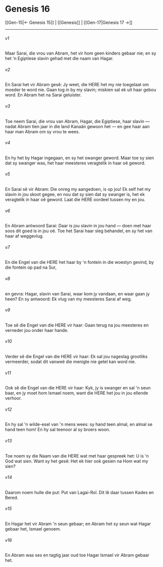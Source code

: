 # Genesis 16

[[Gen-15|← Genesis 15]] | [[Genesis]] | [[Gen-17|Genesis 17 →]]
***

###### v1
Maar Sarai, die vrou van Abram, het vir hom geen kinders gebaar nie; en sy het 'n Egiptiese slavin gehad met die naam van Hagar. 
###### v2
En Sarai het vir Abram gesê: Jy weet, die HERE het my nie toegelaat om moeder te word nie. Gaan tog in by my slavin; miskien sal ek uit haar gebou word. En Abram het na Sarai geluister. 
###### v3
Toe neem Sarai, die vrou van Abram, Hagar, die Egiptiese, haar slavin — nadat Abram tien jaar in die land Kanaän gewoon het — en gee haar aan haar man Abram om sy vrou te wees. 
###### v4
En hy het by Hagar ingegaan, en sy het swanger geword. Maar toe sy sien dat sy swanger was, het haar meesteres veragtelik in haar oë geword. 
###### v5
En Sarai sê vir Abram: Die onreg my aangedoen, is op jou! Ek self het my slavin in jou skoot gegee, en nou dat sy sien dat sy swanger is, het ek veragtelik in haar oë geword. Laat die HERE oordeel tussen my en jou. 
###### v6
En Abram antwoord Sarai: Daar is jou slavin in jou hand — doen met haar soos dit goed is in jou oë. Toe het Sarai haar sleg behandel, en sy het van haar af weggevlug. 
###### v7
En die Engel van die HERE het haar by 'n fontein in die woestyn gevind, by die fontein op pad na Sur, 
###### v8
en gevra: Hagar, slavin van Sarai, waar kom jy vandaan, en waar gaan jy heen? En sy antwoord: Ek vlug van my meesteres Sarai af weg. 
###### v9
Toe sê die Engel van die HERE vir haar: Gaan terug na jou meesteres en verneder jou onder haar hande. 
###### v10
Verder sê die Engel van die HERE vir haar: Ek sal jou nageslag grootliks vermeerder, sodat dit vanweë die menigte nie getel kan word nie. 
###### v11
Ook sê die Engel van die HERE vir haar: Kyk, jy is swanger en sal 'n seun baar, en jy moet hom Ismael noem, want die HERE het jou in jou ellende verhoor. 
###### v12
En hy sal 'n wilde-esel van 'n mens wees: sy hand teen almal, en almal se hand teen hom! En hy sal teenoor al sy broers woon. 
###### v13
Toe noem sy die Naam van die HERE wat met haar gespreek het: U is 'n God wat sien. Want sy het gesê: Het ek hier ook gesien na Hom wat my sien? 
###### v14
Daarom noem hulle die put: Put van Lagai-Roï. Dit lê daar tussen Kades en Bered. 
###### v15
En Hagar het vir Abram 'n seun gebaar; en Abram het sy seun wat Hagar gebaar het, Ismael genoem. 
###### v16
En Abram was ses en tagtig jaar oud toe Hagar Ismael vir Abram gebaar het. 
